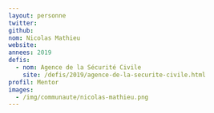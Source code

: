 ```yaml
---
layout: personne
twitter: 
github: 
nom: Nicolas Mathieu
website:
annees: 2019
defis: 
  - nom: Agence de la Sécurité Civile
    site: /defis/2019/agence-de-la-securite-civile.html
profil: Mentor
images: 
  - /img/communaute/nicolas-mathieu.png
---
```


